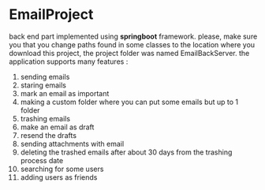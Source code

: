 # EmailProject
back end part implemented using **springboot** framework.
please, make sure you that you change paths found in some classes to the location where you download this project, the project folder was named EmailBackServer.
the application supports many features :
1. sending emails
2. staring emails
3. mark an email as important
4. making a custom folder where you can put some emails but up to 1 folder
5. trashing emails 
6. make an email as draft
7. resend the drafts
8. sending attachments with email
9. deleting the trashed emails after about 30 days from the trashing process date
10. searching for some users
11. adding users as friends
